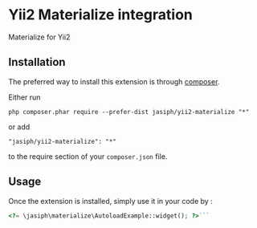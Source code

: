 Yii2 Materialize integration
============================
Materialize for Yii2

Installation
------------

The preferred way to install this extension is through [composer](http://getcomposer.org/download/).

Either run

```
php composer.phar require --prefer-dist jasiph/yii2-materialize "*"
```

or add

```
"jasiph/yii2-materialize": "*"
```

to the require section of your `composer.json` file.


Usage
-----

Once the extension is installed, simply use it in your code by  :

```php
<?= \jasiph\materialize\AutoloadExample::widget(); ?>```
